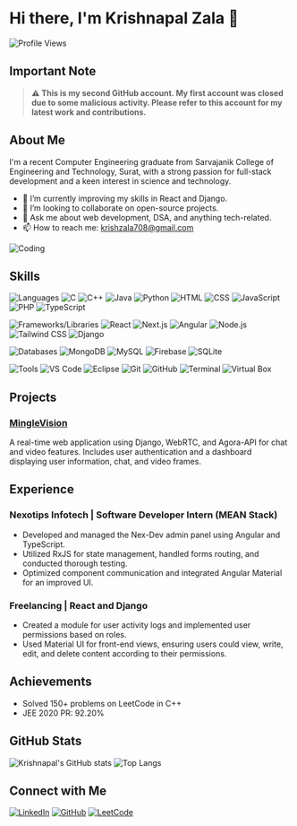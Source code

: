 # Hi there, I'm Krishnapal Zala 👋

![Profile Views](https://komarev.com/ghpvc/?username=Krish-Na-Pal&style=flat-square&color=blue)

## Important Note
> **⚠️ This is my second GitHub account. My first account was closed due to some malicious activity. Please refer to this account for my latest work and contributions.**

## About Me
I'm a recent Computer Engineering graduate from Sarvajanik College of Engineering and Technology, Surat, with a strong passion for full-stack development and a keen interest in science and technology.

- 🌱 I’m currently improving my skills in React and Django.
- 👯 I’m looking to collaborate on open-source projects.
- 💬 Ask me about web development, DSA, and anything tech-related.
- 📫 How to reach me: [krishzala708@gmail.com](mailto:krishzala708@gmail.com)

![Coding](https://media.giphy.com/media/L8K62iTDkzGX6/giphy.gif)

## Skills
![Languages](https://img.shields.io/badge/-Languages-black?style=flat-square&logo=github)
![C](https://img.shields.io/badge/-C-00599C?style=flat-square&logo=c)
![C++](https://img.shields.io/badge/-C++-00599C?style=flat-square&logo=c%2B%2B)
![Java](https://img.shields.io/badge/-Java-007396?style=flat-square&logo=java)
![Python](https://img.shields.io/badge/-Python-3776AB?style=flat-square&logo=python)
![HTML](https://img.shields.io/badge/-HTML5-E34F26?style=flat-square&logo=html5)
![CSS](https://img.shields.io/badge/-CSS3-1572B6?style=flat-square&logo=css3)
![JavaScript](https://img.shields.io/badge/-JavaScript-F7DF1E?style=flat-square&logo=javascript)
![PHP](https://img.shields.io/badge/-PHP-777BB4?style=flat-square&logo=php)
![TypeScript](https://img.shields.io/badge/-TypeScript-3178C6?style=flat-square&logo=typescript)

![Frameworks/Libraries](https://img.shields.io/badge/-Frameworks/Libraries-black?style=flat-square&logo=github)
![React](https://img.shields.io/badge/-React-61DAFB?style=flat-square&logo=react)
![Next.js](https://img.shields.io/badge/-Next.js-000000?style=flat-square&logo=next.js)
![Angular](https://img.shields.io/badge/-Angular-DD0031?style=flat-square&logo=angular)
![Node.js](https://img.shields.io/badge/-Node.js-339933?style=flat-square&logo=node.js)
![Tailwind CSS](https://img.shields.io/badge/-Tailwind_CSS-38B2AC?style=flat-square&logo=tailwind-css)
![Django](https://img.shields.io/badge/-Django-092E20?style=flat-square&logo=django)

![Databases](https://img.shields.io/badge/-Databases-black?style=flat-square&logo=github)
![MongoDB](https://img.shields.io/badge/-MongoDB-47A248?style=flat-square&logo=mongodb)
![MySQL](https://img.shields.io/badge/-MySQL-4479A1?style=flat-square&logo=mysql)
![Firebase](https://img.shields.io/badge/-Firebase-FFCA28?style=flat-square&logo=firebase)
![SQLite](https://img.shields.io/badge/-SQLite-003B57?style=flat-square&logo=sqlite)

![Tools](https://img.shields.io/badge/-Tools-black?style=flat-square&logo=github)
![VS Code](https://img.shields.io/badge/-VS%20Code-007ACC?style=flat-square&logo=visual-studio-code)
![Eclipse](https://img.shields.io/badge/-Eclipse-2C2255?style=flat-square&logo=eclipse)
![Git](https://img.shields.io/badge/-Git-F05032?style=flat-square&logo=git)
![GitHub](https://img.shields.io/badge/-GitHub-181717?style=flat-square&logo=github)
![Terminal](https://img.shields.io/badge/-Terminal-000000?style=flat-square&logo=windows-terminal)
![Virtual Box](https://img.shields.io/badge/-Virtual_Box-183A61?style=flat-square&logo=virtualbox)

## Projects
### [MingleVision](https://minglevision.pythonanywhere.com/)
A real-time web application using Django, WebRTC, and Agora-API for chat and video features. Includes user authentication and a dashboard displaying user information, chat, and video frames.

## Experience
### Nexotips Infotech | Software Developer Intern (MEAN Stack)
- Developed and managed the Nex-Dev admin panel using Angular and TypeScript.
- Utilized RxJS for state management, handled forms routing, and conducted thorough testing.
- Optimized component communication and integrated Angular Material for an improved UI.

### Freelancing | React and Django
- Created a module for user activity logs and implemented user permissions based on roles.
- Used Material UI for front-end views, ensuring users could view, write, edit, and delete content according to their permissions.

## Achievements
- Solved 150+ problems on LeetCode in C++
- JEE 2020 PR: 92.20%

## GitHub Stats
![Krishnapal's GitHub stats](https://github-readme-stats.vercel.app/api?username=KRISH-NA-PAL-zala&show_icons=true&theme=radical)
![Top Langs](https://github-readme-stats.vercel.app/api/top-langs/?username=KRISH-NA-PAL-zala&layout=compact&theme=radical)

## Connect with Me
[![LinkedIn](https://img.shields.io/badge/-LinkedIn-blue?style=flat-square&logo=linkedin)](https://www.linkedin.com/in/krishnapal-zala)
[![GitHub](https://img.shields.io/badge/-GitHub-181717?style=flat-square&logo=github)](https://github.com/KRISH-NA-PAL-zala)
[![LeetCode](https://img.shields.io/badge/-LeetCode-FFA116?style=flat-square&logo=leetcode)](https://leetcode.com/Krish-Na-Pal)
